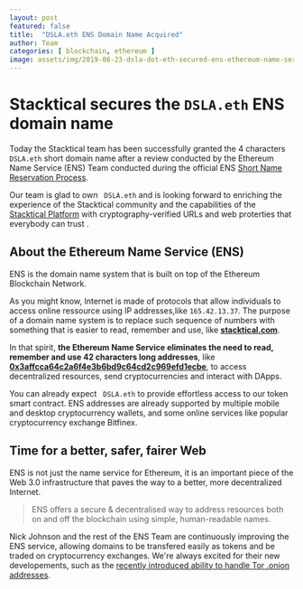 ```yaml
---
layout: post
featured: false
title:  "DSLA.eth ENS Domain Name Acquired"
author: Team
categories: [ blockchain, ethereum ]
image: assets/img/2019-08-23-dsla-dot-eth-secured-ens-ethereum-name-service.jpg
---
```


# Stacktical secures the `DSLA.eth` ENS domain name

Today the Stacktical team has been successfully granted the 4 characters `DSLA.eth` short domain name after a review conducted by the Ethereum Name Service (ENS) Team conducted during the official ENS [Short Name Reservation Process](https://medium.com/the-ethereum-name-service/announcing-the-ens-3-6-character-eth-name-reservation-process-7f3cc4d13f65).

Our team is glad to own ` DSLA.eth` and is looking forward to enriching the experience of the Stacktical community and the capabilities of the [Stacktical Platform](https://dsla.network) with cryptography-verified URLs and web proterties that everybody can trust .

## About the Ethereum Name Service (ENS)

ENS is the domain name system that is built on top of the Ethereum Blockchain Network.  

As you might know, Internet is made of protocols that allow individuals to access online ressource using IP addresses,like `165.42.13.37`. The purpose of a domain name system is to replace such sequence of numbers with something that is easier to read, remember and use, like **[stacktical.com](https://stacktical.com)**.

In that spirit,  **the Ethereum Name Service eliminates the need to read, remember and use 42 characters long addresses**, like **[0x3affcca64c2a6f4e3b6bd9c64cd2c969efd1ecbe](https://etherscan.io/token/0x3affcca64c2a6f4e3b6bd9c64cd2c969efd1ecbe)**, to access decentralized resources, send cryptocurrencies and interact with DApps. 

You can already expect ` DSLA.eth` to provide effortless access to our token smart contract.
ENS addresses are already supported by multiple mobile and desktop cryptocurrency wallets, and some online services like popular cryptocurrency exchange Bitfinex.

## Time for a better, safer, fairer Web

ENS is not just the name service for Ethereum, it is an important piece of the Web 3.0 infrastructure that paves the way to a better, more decentralized Internet.

> ENS offers a secure & decentralised way to address resources both on and off the blockchain using simple, human-readable names.

Nick Johnson and the rest of the ENS Team are continuously improving the ENS service, allowing domains to be transfered easily as tokens and be traded on cryptocurrency exchanges. We're always excited for their new developements, such as the [recently introduced ability to handle Tor .onion addresses](https://medium.com/the-ethereum-name-service/ens-now-supports-tor-onion-address-resolution-9bb3bdff6217).
